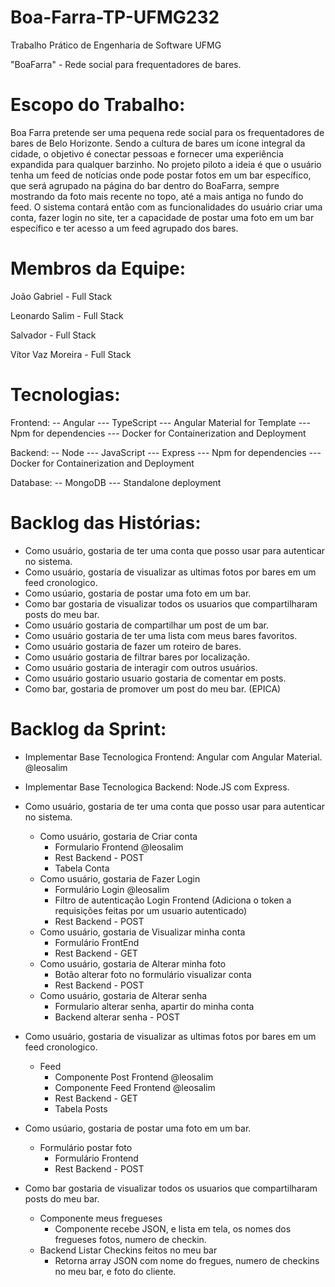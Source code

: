 # Boa-Farra-TP-UFMG232
Trabalho Prático de Engenharia de Software UFMG

"BoaFarra" - Rede social para frequentadores de bares.

# Escopo do Trabalho:

Boa Farra pretende ser uma pequena rede social para os frequentadores de bares de Belo Horizonte. Sendo a cultura de bares um ícone integral da cidade, o objetivo é conectar pessoas e fornecer uma experiência expandida para qualquer barzinho. No projeto piloto a ideia é que o usuário tenha um feed de notícias onde pode postar fotos em um bar específico, que será agrupado na página do bar dentro do BoaFarra, sempre mostrando da foto mais recente no topo, até a mais antiga no fundo do feed. O sistema contará então com as funcionalidades do usuário criar uma conta, fazer login no site, ter a capacidade de postar uma foto em um bar específico e ter acesso a um feed agrupado dos bares.


# Membros da Equipe:

João Gabriel - Full Stack

Leonardo Salim - Full Stack

Salvador - Full Stack

Vítor Vaz Moreira - Full Stack

# Tecnologias:

Frontend:
-- Angular
--- TypeScript 
--- Angular Material for Template
--- Npm for dependencies
--- Docker for Containerization and Deployment


Backend:
-- Node
--- JavaScript
--- Express
--- Npm for dependencies
--- Docker for Containerization and Deployment

Database:
-- MongoDB
--- Standalone deployment

# Backlog das Histórias:
- Como usuário, gostaria de ter uma conta que posso usar para autenticar no sistema.
- Como usuário, gostaria de visualizar as ultimas fotos por bares em um feed cronologico.
- Como usúario, gostaria de postar uma foto em um bar.
- Como bar gostaria de visualizar todos os usuarios que compartilharam posts do meu bar.
- Como usuário gostaria de compartilhar um  post de um bar.
- Como usuário gostaria de ter uma lista com meus bares favoritos.
- Como usuário gostaria de fazer um roteiro de bares.
- Como usuário gostaria de filtrar bares por localização.
- Como usuário gostaria de interagir com outros usuários.
- Como usuário gostario usuario gostaria de comentar em posts.
- Como bar, gostaria de promover um post do meu bar. (EPICA)

# Backlog da Sprint:
- Implementar Base Tecnologica Frontend: Angular com Angular Material. @leosalim
- Implementar Base Tecnologica Backend: Node.JS com Express.
- Como usuário, gostaria de ter uma conta que posso usar para autenticar no sistema.
	- Como usuário, gostaria de Criar conta
		- Formulario Frontend @leosalim
		- Rest Backend - POST
		- Tabela Conta 
	- Como usuário, gostaria de Fazer Login
		- Formulário Login @leosalim
		- Filtro de autenticação Login Frontend (Adiciona o token a requisições feitas por um usuario autenticado)
		- Rest Backend - POST
	- Como usuário, gostaria de Visualizar minha conta	
		- Formulário FrontEnd 
		- Rest Backend - GET
	- Como usuário, gostaria de Alterar minha foto
		- Botão alterar foto no formulário visualizar conta
		- Rest Backend - POST
	- Como usuário, gostaria de Alterar senha 
		- Formulario alterar senha, apartir do minha conta
		- Backend alterar senha - POST
- Como usuário, gostaria de visualizar as ultimas fotos por bares em um feed cronologico.
	- Feed
		- Componente Post Frontend @leosalim
		- Componente Feed Frontend @leosalim
		- Rest Backend - GET
		- Tabela Posts
- Como usúario, gostaria de postar uma foto em um bar.
	- Formulário postar foto
		- Formulário Frontend
		- Rest Backend - POST

- Como bar gostaria de visualizar todos os usuarios que compartilharam posts do meu bar.
	- Componente meus fregueses
		- Componente recebe JSON, e lista em tela, os nomes dos fregueses fotos, numero de checkin.
	- Backend Listar Checkins feitos no meu bar
		- Retorna array JSON com nome do fregues, numero de checkins no meu bar, e foto do cliente.
